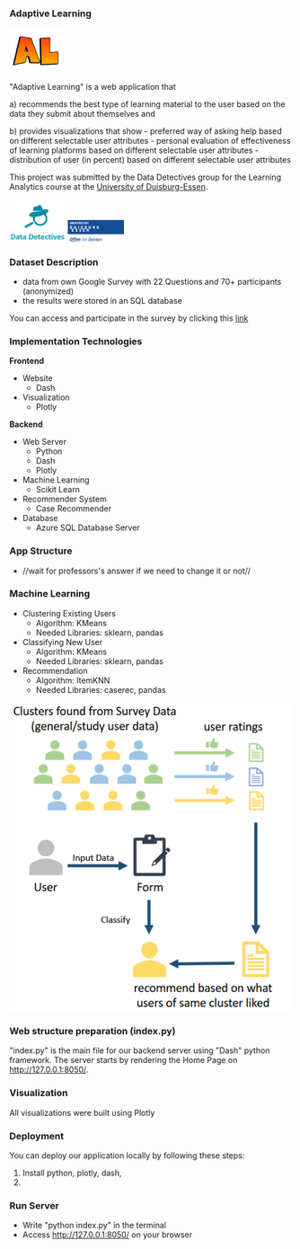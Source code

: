 
### Adaptive Learning
<img src="assets/ibm_logo.png" width="100">


"Adaptive Learning" is a web application that

 a) recommends the best type of learning material to the user based on the data they submit about themselves and

 b) provides visualizations that show
      - preferred way of asking help based on different selectable user attributes
      - personal evaluation of effectiveness of learning platforms based on different selectable user attributes
      - distribution of user (in percent) based on different selectable user attributes

This project was submitted by the Data Detectives group for the Learning Analytics course at the <a href="https://www.uni-due.de/en/index.php">University of Duisburg-Essen</a>.

<img src="assets/data_detectives.png" width="100"> <img src="assets/ude_logo.png" width="100">


### Dataset Description

 * data from own Google Survey with 22 Questions and 70+ participants (anonymized)
 * the results were stored in an SQL database

You can access and participate in the survey by clicking this <a href="https://docs.google.com/forms/d/e/1FAIpQLSd31k__bA9LBGXkNk2o7dfdR6-4crZceVpVKv3jm3JAhQ7L6Q/viewform">link</a> 

### Implementation Technologies

**Frontend**
  + Website
    + Dash
  + Visualization
    + Plotly

**Backend**
  + Web Server
    + Python
    + Dash
    + Plotly
  + Machine Learning
    + Scikit Learn
  + Recommender System
    + Case Recommender
  + Database
    + Azure SQL Database Server

### App Structure

 * //wait for professors's answer if we need to change it or not//

### Machine Learning

 * Clustering Existing Users
    + Algorithm: KMeans
    + Needed Libraries: sklearn, pandas
 * Classifying New User
    + Algorithm: KMeans
    + Needed Libraries: sklearn, pandas 
 * Recommendation
    + Algorithm: ItemKNN
    + Needed Libraries: caserec, pandas

<img src="assets/machine_learning_concept.png">

  

### Web structure preparation (index.py)

"index.py" is the main file for our backend server using "Dash" python framework. The server starts by rendering the Home Page on http://127.0.0.1:8050/.


### Visualization

All visualizations were built using Plotly


### Deployment

You can deploy our application locally by following these steps:

 1. Install python, plotly, dash,
 2. 


### Run Server

 - Write "python index.py" in the terminal
 - Access http://127.0.0.1:8050/ on your browser










